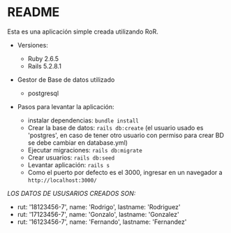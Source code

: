 # README

Esta es una aplicación simple creada utilizando RoR.

* Versiones: 
  - Ruby 2.6.5
  - Rails 5.2.8.1

* Gestor de Base de datos utilizado
  - postgresql

* Pasos para levantar la aplicación:
  - instalar dependencias: `bundle install`
  - Crear la base de datos: `rails db:create` (el usuario usado es 'postgres', en caso de tener otro usuario con permiso para crear BD se debe cambiar en database.yml)
  - Ejecutar migraciones: `rails db:migrate`
  - Crear usuarios: `rails db:seed`
  - Levantar aplicación: `rails s`
  - Como el puerto por defecto es el 3000, ingresar en un navegador a `http://localhost:3000/`

*LOS DATOS DE USUSARIOS CREADOS SON:*
- rut: '18123456-7', name: 'Rodrigo', lastname: 'Rodriguez'
- rut: '17123456-7', name: 'Gonzalo', lastname: 'Gonzalez'
- rut: '16123456-7', name: 'Fernando', lastname: 'Fernandez'

